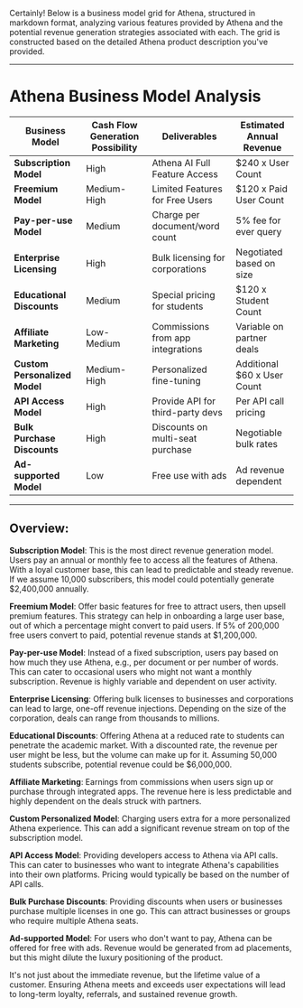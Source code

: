Certainly! Below is a business model grid for Athena, structured in markdown format, analyzing various features provided by Athena and the potential revenue generation strategies associated with each. The grid is constructed based on the detailed Athena product description you've provided.

---

# Athena Business Model Analysis

| Business Model                | Cash Flow Generation Possibility  | Deliverables                     | Estimated Annual Revenue |
|-------------------------------|----------------------------------|----------------------------------|--------------------------|
| **Subscription Model**        | High                             | Athena AI Full Feature Access    | $240 x User Count        |
| **Freemium Model**            | Medium-High                      | Limited Features for Free Users  | $120 x Paid User Count   |
| **Pay-per-use Model**         | Medium                           | Charge per document/word count   | 5% fee for ever query    |
| **Enterprise Licensing**      | High                             | Bulk licensing for corporations  | Negotiated based on size |
| **Educational Discounts**     | Medium                           | Special pricing for students     | $120 x Student Count     |
| **Affiliate Marketing**       | Low-Medium                       | Commissions from app integrations| Variable on partner deals|
| **Custom Personalized Model** | Medium-High                      | Personalized fine-tuning          | Additional $60 x User Count|
| **API Access Model**          | High                             | Provide API for third-party devs | Per API call pricing     |
| **Bulk Purchase Discounts**   | High                             | Discounts on multi-seat purchase | Negotiable bulk rates    |
| **Ad-supported Model**        | Low                              | Free use with ads                | Ad revenue dependent     |

---

## Overview:

**Subscription Model**: This is the most direct revenue generation model. Users pay an annual or monthly fee to access all the features of Athena. With a loyal customer base, this can lead to predictable and steady revenue. If we assume 10,000 subscribers, this model could potentially generate $2,400,000 annually.

**Freemium Model**: Offer basic features for free to attract users, then upsell premium features. This strategy can help in onboarding a large user base, out of which a percentage might convert to paid users. If 5% of 200,000 free users convert to paid, potential revenue stands at $1,200,000.

**Pay-per-use Model**: Instead of a fixed subscription, users pay based on how much they use Athena, e.g., per document or per number of words. This can cater to occasional users who might not want a monthly subscription. Revenue is highly variable and dependent on user activity.

**Enterprise Licensing**: Offering bulk licenses to businesses and corporations can lead to large, one-off revenue injections. Depending on the size of the corporation, deals can range from thousands to millions.

**Educational Discounts**: Offering Athena at a reduced rate to students can penetrate the academic market. With a discounted rate, the revenue per user might be less, but the volume can make up for it. Assuming 50,000 students subscribe, potential revenue could be $6,000,000.

**Affiliate Marketing**: Earnings from commissions when users sign up or purchase through integrated apps. The revenue here is less predictable and highly dependent on the deals struck with partners.

**Custom Personalized Model**: Charging users extra for a more personalized Athena experience. This can add a significant revenue stream on top of the subscription model.

**API Access Model**: Providing developers access to Athena via API calls. This can cater to businesses who want to integrate Athena's capabilities into their own platforms. Pricing would typically be based on the number of API calls.

**Bulk Purchase Discounts**: Providing discounts when users or businesses purchase multiple licenses in one go. This can attract businesses or groups who require multiple Athena seats.

**Ad-supported Model**: For users who don't want to pay, Athena can be offered for free with ads. Revenue would be generated from ad placements, but this might dilute the luxury positioning of the product.

It's not just about the immediate revenue, but the lifetime value of a customer. Ensuring Athena meets and exceeds user expectations will lead to long-term loyalty, referrals, and sustained revenue growth.